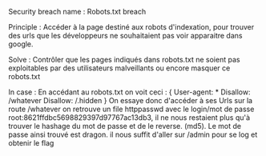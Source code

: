 Security breach name 	: Robots.txt breach

Principle 				: Accéder à la page destiné aux robots d'indexation, pour trouver des urls que les développeurs ne souhaitaient pas voir apparaitre dans google.

Solve 					: Contrôler que les pages indiqués dans robots.txt ne soient pas exploitables par des utilisateurs malveillants ou encore masquer ce robots.txt

In case 				: En accédant au robots.txt on voit ceci : 
						{
							User-agent: *
							Disallow: /whatever
							Disallow: /.hidden
						}
						On essaye donc d'accéder à ses Urls sur la route /whatever on retrouve un file httppasswd avec le login/mot de passe root:8621ffdbc5698829397d97767ac13db3,
						il ne nous restaient plus qu'à trouver le hashage du mot de passe et de le reverse. (md5). Le mot de passe ainsi trouvé est dragon.
						il nous suffit d'aller sur /admin pour se log et obtenir le flag